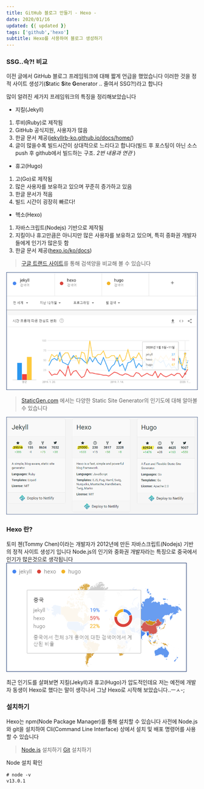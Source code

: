 ```yaml
---
title: GitHub 블로그 만들기 - Hexo -
date: 2020/01/16
updated: {{ updated }}
tags: ['github','hexo']
subtitle: Hexo를 사용하여 블로그 생성하기
---
```


<!-- more -->

### SSG..슥?! 비교
이전 글에서 GitHub 블로그 프레임워크에 대해 짧게 언급을 했었습니다
이러한 것을 정적 사이트 생성기(**S**tatic **S**ite **G**enerator .. 줄여서 SSG?!)라고 합니다

많이 알려진 세가지 프레임워크의 특징을 정리해보았습니다

* 지킬(Jekyll)
 1. 루비(Ruby)로 제작됨
 2. GitHub 공식지원, 사용자가 많음
 3. 한글 문서 제공([jekyllrb-ko.github.io/docs/home/](https://jekyllrb-ko.github.io/docs/home/))
 4. 글이 많을수록 빌드시간이 상대적으로 느리다고 합니다(빌드 후 포스팅이 아닌 소스 push 후 github에서 빌드하는 구조. *2번 내용과 연관* )

* 휴고(Hugo)
 1. 고(Go)로 제작됨
 2. 많은 사용자를 보유하고 있으며 꾸준히 증가하고 있음
 3. 한글 문서가 적음
 4. 빌드 시간이 굉장히 빠르다!

* 헥소(Hexo)
 1. 자바스크립트(Nodejs) 기반으로 제작됨
 2. 지킬이나 휴고만큼은 아니지만 많은 사용자를 보유하고 있으며, 특히 중화권 개발자들에게 인기가 많은듯 함
 3. 한글 문서 제공([hexo.io/ko/docs](https://hexo.io/ko/docs))

> [구글 트랜드 사이트](https://trends.google.com/trends/explore?cat=31&q=jekyll,hexo,hugo)를 통해 검색양을 비교해 볼 수 있습니다

<img src="/image/github-blog-create-02/01.png" />

> [StaticGen.com](https://www.staticgen.com/) 에서는 다양한 Static Site Generator의 인기도에 대해 알아볼 수 있습니다

<img src="/image/github-blog-create-02/02.png" />

### Hexo 란?
토미 첸(Tommy Chen)이라는 개발자가 2012년에 만든 자바스크립트(Nodejs) 기반의 정적 사이트 생성기 입니다
Node.js의 인기와 중화권 개발자라는 특징으로 중국에서 인기가 많은것으로 생각됩니다
<img src="/image/github-blog-create-02/03.png" />

최근 인기도를 살펴보면 지킬(Jekyll)과 휴고(Hugo)가 압도적인데요
저는 예전에 개발자 동생이 Hexo로 했다는 말이 생각나서 그냥 Hexo로 시작해 보았습니다..ㅡㅅ-;

### 설치하기
Hexo는 npm(Node Package Manager)를 통해 설치할 수 있습니다
사전에 Node.js와 git을 설치하여 Cli(Command Line Interface) 상에서 설치 및 배포 명령어를 사용할 수 있습니다

> [Node.js](https://nodejs.org/ko/) 설치하기
> [Git](https://git-scm.com/downloads) 설치하기

Node 설치 확인
```
# node -v
v13.0.1
```
